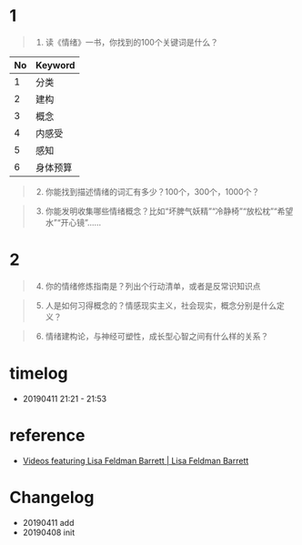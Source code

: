# 1

> 1. 读《情绪》一书，你找到的100个关键词是什么？

| No | Keyword |
|--- |---------|
|1|分类|
|2|建构|
|3|概念|
|4|内感受|
|5|感知|
|6|身体预算|
























> 2. 你能找到描述情绪的词汇有多少？100个，300个，1000个？


> 3. 你能发明收集哪些情绪概念？比如“坏脾气妖精”“冷静椅”“放松枕”“希望水”“开心镜”……

# 2

> 4. 你的情绪修炼指南是？列出个行动清单，或者是反常识知识点

> 5. 人是如何习得概念的？情感现实主义，社会现实，概念分别是什么定义？

> 6. 情绪建构论，与神经可塑性，成长型心智之间有什么样的关系？



# timelog

- 20190411 21:21 - 21:53


# reference
* [Videos featuring Lisa Feldman Barrett | Lisa Feldman Barrett](https://lisafeldmanbarrett.com/multimedia/)

# Changelog
- 20190411 add
- 20190408 init
